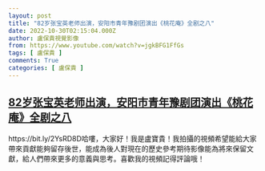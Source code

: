 ```yaml
---
layout: post
title: "82岁张宝英老师出演，安阳市青年豫剧团演出《桃花庵》全剧之八"
date: 2022-10-30T02:15:04.000Z
author: 盧保貴視覺影像
from: https://www.youtube.com/watch?v=jgkBFG1FfGs
tags: [ 盧保貴 ]
comments: True
categories: [ 盧保貴 ]
---
```

<!--1667096104000-->
[82岁张宝英老师出演，安阳市青年豫剧团演出《桃花庵》全剧之八](https://www.youtube.com/watch?v=jgkBFG1FfGs)
------

<div>
https://bit.ly/2YsRD8D哈嘍，大家好！我是盧寶貴！我拍攝的視頻希望能給大家帶來貢獻能夠留存後世，能成為後人對現在的歷史參考期待影像能為將來保留文獻，給人們帶來更多的意義與思考。喜歡我的視頻記得評論哦！
</div>
